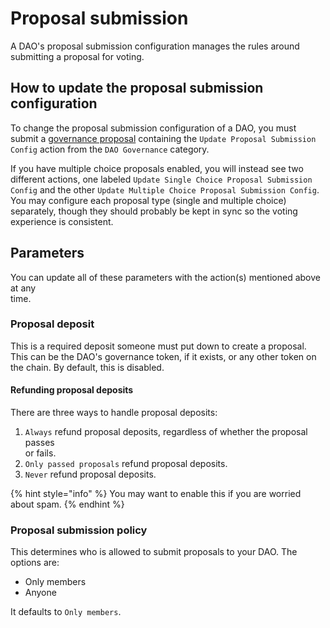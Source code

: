 # Proposal submission

A DAO's proposal submission configuration manages the rules around submitting a proposal for voting.

## How to update the proposal submission configuration

To change the proposal submission configuration of a DAO, you must submit a [governance proposal](../proposals/what) containing the `Update Proposal Submission Config` action from the `DAO Governance` category.

If you have multiple choice proposals enabled, you will instead see two different actions, one labeled `Update Single Choice Proposal Submission Config` and the other `Update Multiple Choice Proposal Submission Config`. You may configure each proposal type (single and multiple choice) separately, though they should probably be kept in sync so the voting experience is consistent.

## Parameters

You can update all of these parameters with the action(s) mentioned above at any\
time.

### Proposal deposit

This is a required deposit someone must put down to create a proposal. This can be the DAO's governance token, if it exists, or any other token on the chain. By default, this is disabled.

#### Refunding proposal deposits

There are three ways to handle proposal deposits:

1. `Always` refund proposal deposits, regardless of whether the proposal passes\
   or fails.
2. `Only passed proposals` refund proposal deposits.
3. `Never` refund proposal deposits.

{% hint style="info" %}
You may want to enable this if you are worried about spam.
{% endhint %}

### Proposal submission policy

This determines who is allowed to submit proposals to your DAO. The options are:

* Only members
* Anyone

It defaults to `Only members`.
